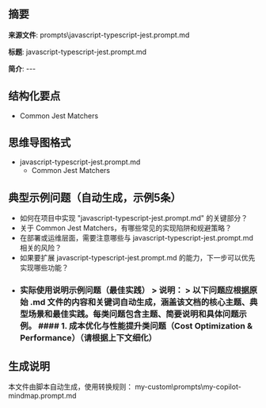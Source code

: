 ## 摘要

**来源文件**: prompts\javascript-typescript-jest.prompt.md

**标题**: javascript-typescript-jest.prompt.md

**简介**: ---

## 结构化要点

- Common Jest Matchers

## 思维导图格式

- javascript-typescript-jest.prompt.md
  - Common Jest Matchers

## 典型示例问题（自动生成，示例5条）

- 如何在项目中实现 "javascript-typescript-jest.prompt.md" 的关键部分？
- 关于 Common Jest Matchers，有哪些常见的实现陷阱和规避策略？
- 在部署或运维层面，需要注意哪些与 javascript-typescript-jest.prompt.md 相关的风险？
- 如果要扩展 javascript-typescript-jest.prompt.md 的能力，下一步可以优先实现哪些功能？
- ### 实际使用说明示例问题（最佳实践）  > **说明：** > 以下问题应根据原始 .md 文件的内容和关键词自动生成，涵盖该文档的核心主题、典型场景和最佳实践。每类问题包含主题、简要说明和具体问题示例。  #### 1. 成本优化与性能提升类问题（Cost Optimization & Performance）（请根据上下文细化）

## 生成说明

本文件由脚本自动生成，使用转换规则： my-custom\prompts\my-copilot-mindmap.prompt.md
